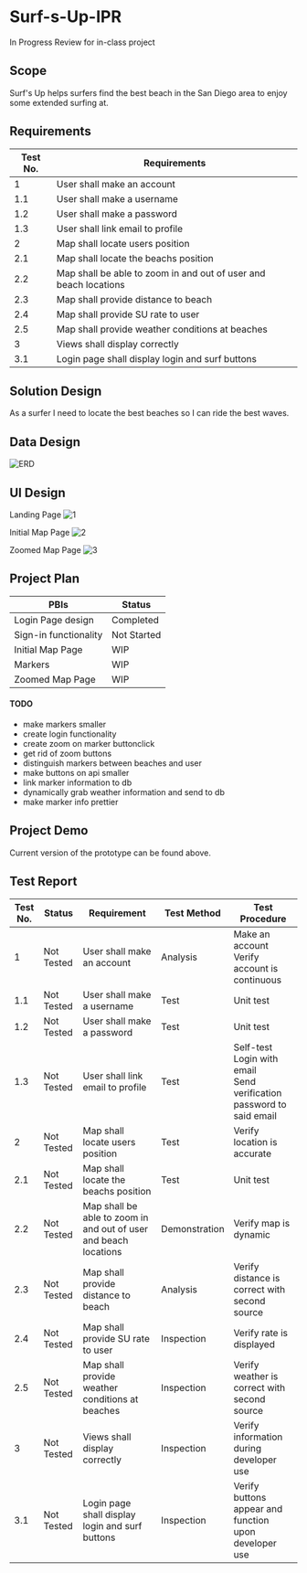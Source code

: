 # Surf-s-Up-IPR
In Progress Review for in-class project


## Scope

Surf's Up helps surfers find the best beach in the San Diego area to enjoy some extended surfing at. 

## Requirements

|Test No.|Requirements| 
|-|-|
|1|User shall make an account|
|1.1|User shall make a username|
|1.2|User shall make a password|
|1.3|User shall link email to profile|
|2|Map shall locate users position|
|2.1|Map shall locate the beachs position|
|2.2|Map shall be able to zoom in and out of user and beach locations|
|2.3|Map shall provide distance to beach|
|2.4|Map shall provide SU rate to user|
|2.5|Map shall provide weather conditions at beaches|
|3|Views shall display correctly|
|3.1|Login page shall display login and surf buttons|

## Solution Design

As a surfer I need to locate the best beaches so I can ride the best waves.

## Data Design

![ERD](https://user-images.githubusercontent.com/14228329/64755943-c0452d80-d4e1-11e9-8bf0-931325a5c48c.PNG)

## UI Design

Landing Page
![1](https://user-images.githubusercontent.com/14228329/64754672-21b6cd80-d4dd-11e9-8bfd-8abe6c7716a2.png)

Initial Map Page
![2](https://user-images.githubusercontent.com/14228329/64754683-2ed3bc80-d4dd-11e9-8473-52dbe7025d86.png)

Zoomed Map Page
![3](https://user-images.githubusercontent.com/14228329/64754713-3f843280-d4dd-11e9-8f1e-ee0769f16a63.png)

## Project Plan

|PBIs|Status|
|-|-|
|Login Page design|Completed|
|Sign-in functionality|Not Started|
|Initial Map Page|WIP|
|Markers|WIP|
|Zoomed Map Page|WIP|

#### TODO
<ul>
  <li>make markers smaller</li>
  <li>create login functionality</li>
  <li>create zoom on marker buttonclick</li>
  <li>get rid of zoom buttons</li>
  <li>distinguish markers between beaches and user</li>
  <li>make buttons on api smaller</li>
  <li>link marker information to db</li>
  <li>dynamically grab weather information and send to db</li>
  <li>make marker info prettier</li> 
</ul>

## Project Demo

Current version of the prototype can be found above. 

## Test Report

|Test No.|Status|Requirement|Test Method|Test Procedure| 
|--|--|--|--|--|
|1  |Not Tested|User shall make an account                     |Analysis  |Make an account<br>Verify account is continuous|
|1.1|Not Tested|User shall make a username                     |Test      |Unit test|
|1.2|Not Tested|User shall make a password                     |Test      |Unit test|
|1.3|Not Tested|User shall link email to profile               |Test      |Self-test<br>Login with email<br>Send verification password to said email|
|2  |Not Tested|Map shall locate users position                |Test      |Verify location is accurate|
|2.1|Not Tested|Map shall locate the beachs position          |Test      |Unit test|
|2.2|Not Tested|Map shall be able to zoom in and out of user and beach locations|Demonstration|Verify map is dynamic|
|2.3|Not Tested|Map shall provide distance to beach            |Analysis  |Verify distance is correct with second source|
|2.4|Not Tested|Map shall provide SU rate to user|Inspection   |Verify rate is displayed|
|2.5|Not Tested|Map shall provide weather conditions at beaches|Inspection|Verify weather is correct with second source|
|3  |Not Tested|Views shall display correctly                  |Inspection|Verify information during developer use|
|3.1|Not Tested|Login page shall display login and surf buttons|Inspection|Verify buttons appear and function upon developer use|
